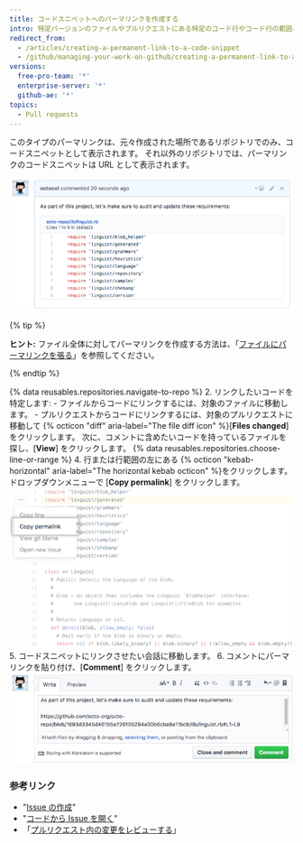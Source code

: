 ```yaml
---
title: コードスニペットへのパーマリンクを作成する
intro: 特定バージョンのファイルやプルリクエストにある特定のコード行やコード行の範囲へのパーマリンクを作成できます。
redirect_from:
  - /articles/creating-a-permanent-link-to-a-code-snippet
  - /github/managing-your-work-on-github/creating-a-permanent-link-to-a-code-snippet
versions:
  free-pro-team: '*'
  enterprise-server: '*'
  github-ae: '*'
topics:
  - Pull requests
---
```

このタイプのパーマリンクは、元々作成された場所であるリポジトリでのみ、コードスニペットとして表示されます。 それ以外のリポジトリでは、パーマリンクのコードスニペットは URL として表示されます。

![コメントに表示されたコードスニペット](/assets/images/help/repository/rendered-code-snippet.png)

{% tip %}

**ヒント:** ファイル全体に対してパーマリンクを作成する方法は、「[ファイルにパーマリンクを張る](/articles/getting-permanent-links-to-files)」を参照してください。

{% endtip %}

{% data reusables.repositories.navigate-to-repo %}
2. リンクしたいコードを特定します:
    - ファイルからコードにリンクするには、対象のファイルに移動します。
    - プルリクエストからコードにリンクするには、対象のプルリクエストに移動して {% octicon "diff" aria-label="The file diff icon" %}[**Files changed**] をクリックします。 次に、コメントに含めたいコードを持っているファイルを探し、[**View**] をクリックします。
{% data reusables.repositories.choose-line-or-range %}
4. 行または行範囲の左にある {% octicon "kebab-horizontal" aria-label="The horizontal kebab octicon" %}をクリックします。 ドロップダウンメニューで [**Copy permalink**] をクリックします。 ![選択された行のパーマリンクをコピーするオプションのあるケバブメニュー](/assets/images/help/repository/copy-permalink-specific-line.png)
5. コードスニペットにリンクさせたい会話に移動します。
6. コメントにパーマリンクを貼り付け、[**Comment**] をクリックします。 ![同じリポジトリ内のコメントに貼り付けられたパーマリンク](/assets/images/help/repository/code-snippet-permalink-in-comment.png)

### 参考リンク

- "[Issue の作成](/articles/creating-an-issue/)"
- "[コードから Issue を開く](/articles/opening-an-issue-from-code/)"
- 「[プルリクエスト内の変更をレビューする](/articles/reviewing-changes-in-pull-requests/)」
